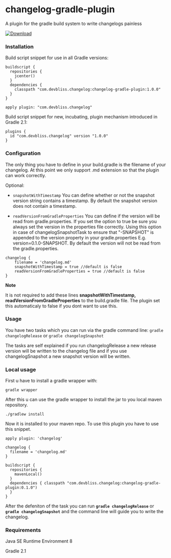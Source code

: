 changelog-gradle-plugin
=======================

A plugin for the gradle build system to write changelogs painless

[ ![Download](https://api.bintray.com/packages/devbliss/gradle-plugins/changelog-gradle-plugin/images/download.svg) ](https://bintray.com/devbliss/gradle-plugins/changelog-gradle-plugin/_latestVersion)

### Installation

Build script snippet for use in all Gradle versions:

```
buildscript {
  repositories {
    jcenter()
  }
  dependencies {
    classpath "com.devbliss.changelog:changelog-gradle-plugin:1.0.0"
  }
}

apply plugin: "com.devbliss.changelog"

```

Build script snippet for new, incubating, plugin mechanism introduced in Gradle 2.1:

```
plugins {
  id "com.devbliss.changelog" version "1.0.0"
}

```
### Configuration

The only thing you have to define in your build.gradle is the filename of your changelog. At this point we only support .md extension so that the plugin can work correctly. 

Optional:

 - `snapshotWithTimestamp` You can define whether or not the snapshot version string contains a timestamp. By default the snapshot version does not contain a timestamp.
 
 - `readVersionFromGradleProperties` You can define if the version will be read from gradle.properties. If you set the option to true be sure you always set the version in the properties file correctly. Using this option in case of changelogSnapshotTask to ensure that "-SNAPSHOT" is appended to the version property in your gradle.properties E.g. version=0.1.0-SNAPSHOT. By default the version will not be read from the gradle.properties.

```
changelog {
	filename = 'changelog.md'
	snapshotWithTimestamp = true //default is false
	readVersionFromGradleProperties = true //default is false
}

```
**Note**

It is not required to add these lines **snapshotWithTimestamp, readVersionFromGradleProperties** to the build.gradle file. The plugin set this automaticaly to false if you dont want to use this.

### Usage
You have two tasks which you can run via the gradle command line: `gradle changelogRelease` or `gradle changelogSnapshot`

The tasks are self explained if you run changelogRelease a new release version will be written to the changelog file and if you use changelogSnapshot a new snapshot version will be written.

### Local usage

First u have to install a gradle wrapper with:

```
gradle wrapper
```

After this u can use the gradle wrapper to install the jar to you local maven repository.

```
./gradlew install
```

Now it is installed to your maven repo.
To use this plugin you have to use this snippet.

```
apply plugin: 'changelog'

changelog {
  filename = 'changelog.md'
}

buildscript {
  repositories {
    mavenLocal()
  }
  dependencies { classpath "com.devbliss.changelog:changelog-gradle-plugin:0.1.0")
  }
}
```

After the defeniton of the task you can run **`gradle changelogRelease`** or **`gradle changelogSnapshot`**
and the command line will guide you to write the changelog.


### Requirements

Java SE Runtime Environment 8

Gradle 2.1



